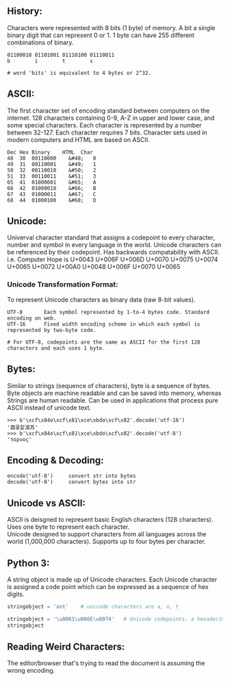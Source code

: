 ## History:
Characters were represented with 8 bits (1 byte) of memory. A bit a single binary digit that can represent 0 or 1. 1 byte can have 255 different combinations of binary.
```
01100010 01101001 01110100 01110011
b        i        t        s

# word 'bits' is equivalent to 4 bytes or 2^32.
```

## ASCII:
The first character set of encoding standard between computers on the internet. 128 characters containing 0-9, A-Z in upper and lower case, and some special characters. Each character is represented by a number between 32-127. Each character requires 7 bits. Character sets used in modern computers and HTML are based on ASCII.
```
Dec	Hex	Binary	  HTML	Char
48	30	00110000	&#48;	0	
49	31	00110001	&#49;	1
50	32	00110010	&#50;	2	
51	33	00110011	&#51;	3
65	41	01000001	&#65;	A	 
66	42	01000010	&#66;	B	 
67	43	01000011	&#67;	C	 
68	44	01000100	&#68;	D	
```

## Unicode:
Univerval character standard that assigns a codepoint to every character, number and symbol in every language in the world. Unicode characters can be referenced 
by their codepoint. Has backwards compatability with ASCII.
i.e. Computer Hope is U+0043 U+006F U+006D U+0070 U+0075 U+0074 U+0065 U+0072 U+00A0 U+0048 U+006F U+0070 U+0065

### Unicode Transformation Format:
To represent Unicode characters as binary data (raw 8-bit values).
```
UTF-8       Each symbol represented by 1-to-4 bytes code. Standard encoding on web.
UTF-16      Fixed width encoding scheme in which each symbol is represented by two-byte code.

# For UTF-8, codepoints are the same as ASCII for the first 128 characters and each uses 1 byte.
```

## Bytes:
Similar to strings (sequence of characters), byte is a sequence of bytes. Byte objects are machine readable and can be saved into memory, whereas Strings are human readable.
Can be used in applications that process pure ASCII instead of unicode text.
```
>>> b'\xcf\x84o\xcf\x81\xce\xbdo\xcf\x82'.decode('utf-16')
'蓏콯캁澽苏'
>>> b'\xcf\x84o\xcf\x81\xce\xbdo\xcf\x82'.decode('utf-8')
'τoρνoς'
```

## Encoding & Decoding:
```
encode('utf-8')     convert str into bytes
decode('utf-8')     convert bytes into str
```

## Unicode vs ASCII:
ASCII is deisgned to represent basic English characters (128 characters). Uses one byte to represent each character.  
Unicode designed to support characters from all languages across the world (1,000,000 characters). Supports up to four bytes per character.

## Python 3:
A string object is made up of Unicode characters. Each Unicode character is assigned a code point which can be expressed as a sequence of hex digits.
```python
stringobject = 'ant'    # unicode characters are a, n, t

stringobject = '\u0061\u006E\u0074'   # Unicode codepoints, a hexadecimal number 
stringobject
```

## Reading Weird Characters:
The editor/browser that's trying to read the document is assuming the wrong encoding.
